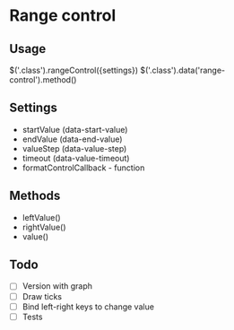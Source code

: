 # Range control

## Usage
$('.class').rangeControl({settings})
$('.class').data('range-control').method()

## Settings
* startValue (data-start-value)
* endValue (data-end-value)
* valueStep (data-value-step)
* timeout (data-value-timeout)
* formatControlCallback - function

## Methods
* leftValue()
* rightValue()
* value()

## Todo
- [ ] Version with graph
- [ ] Draw ticks
- [ ] Bind left-right keys to change value
- [ ] Tests